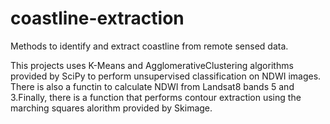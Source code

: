 # coastline-extraction
Methods to identify and extract coastline from remote sensed data.

This projects uses K-Means and AgglomerativeClustering algorithms provided by SciPy to perform unsupervised classification on NDWI images. There is also a functin to calculate NDWI from Landsat8 bands 5 and 3.Finally, there is a function that performs contour extraction using the marching squares alorithm provided by Skimage.
